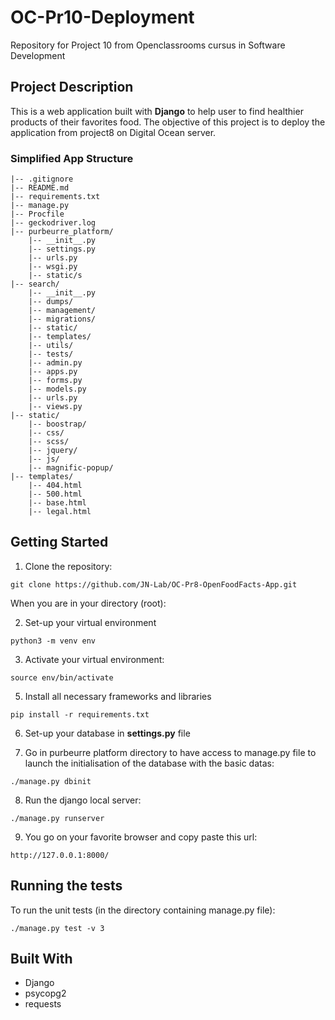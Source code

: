 # OC-Pr10-Deployment
Repository for Project 10 from Openclassrooms cursus in Software Development

## Project Description

This is a web application built with **Django** to help user to find healthier products of their favorites food.
The objective of this project is to deploy the application from project8 on Digital Ocean server.

### Simplified App Structure

```
|-- .gitignore
|-- README.md
|-- requirements.txt
|-- manage.py
|-- Procfile
|-- geckodriver.log
|-- purbeurre_platform/
    |-- __init__.py
    |-- settings.py
    |-- urls.py
    |-- wsgi.py
    |-- static/s
|-- search/
    |-- __init__.py
    |-- dumps/
    |-- management/
    |-- migrations/
    |-- static/
    |-- templates/
    |-- utils/
    |-- tests/
    |-- admin.py
    |-- apps.py
    |-- forms.py
    |-- models.py
    |-- urls.py
    |-- views.py
|-- static/
    |-- boostrap/
    |-- css/
    |-- scss/
    |-- jquery/
    |-- js/
    |-- magnific-popup/
|-- templates/
    |-- 404.html
    |-- 500.html
    |-- base.html
    |-- legal.html
```

## Getting Started

1. Clone the repository:
```
git clone https://github.com/JN-Lab/OC-Pr8-OpenFoodFacts-App.git
```

When you are in your directory (root):

2. Set-up your virtual environment
```
python3 -m venv env
```

3. Activate your virtual environment:
```
source env/bin/activate
```

5. Install all necessary frameworks and libraries
```
pip install -r requirements.txt
```

6. Set-up your database in **settings.py** file 

7. Go in purbeurre platform directory to have access to manage.py file to launch the initialisation of the database with the basic datas:
```
./manage.py dbinit
```

8. Run the django local server:
```
./manage.py runserver
```

9. You go on your favorite browser and copy paste this url:
```
http://127.0.0.1:8000/
```

## Running the tests
To run the unit tests (in the directory containing manage.py file):
```
./manage.py test -v 3
```

## Built With
* Django
* psycopg2
* requests
